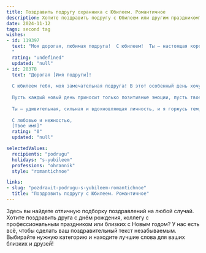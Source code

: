```yaml
---
title: Поздравить подругу охранника с Юбилеем. Романтичное
description: Хотите поздравить подругу с Юбилеем или другим праздником? Наш ИИ создаст незабываемое поздравление, а вы обязательно выделитесь среди других.  
date: 2024-11-12
tags: second tag
wishes:
- id: 119397
  text: "Моя дорогая, любимая подруга!  С юбилеем!  Ты – настоящая королева, храбрая и нежная одновременно, как рыцарь в сияющих доспехах, защищающая свой мир и всех, кто тебе дорог.  Пусть твоя жизнь будет полна любви, счастья и спокойствия, а каждое твое утро встречает ярким солнцем и нежностью.  Ты – моя героиня, мой оплот и моя радость.  С днём рождения!
  "
  rating: "undefined"
  updated: "null"
- id: 28378
  text: "Дорогая [Имя подруги]!
  
  С юбилеем тебя, моя замечательная подруга! В этот особенный день хочу пожелать тебе, чтобы жизнь твоя была полна ярких моментов и настоящей радости. Ты, как истинный охранник, оберегаешь всех нас своим теплом и заботой, и пусть в жизни всегда будут те, кто будет охранять твое счастье.
  
  Пусть каждый новый день приносит только позитивные эмоции, пусть твое сердце наполняется любовью и светом, а мечты становятся реальностью. Желаю крепкого здоровья, гармонии и достижения всех поставленных целей.
  
  Ты — удивительная, сильная и вдохновляющая личность, и я горжусь тем, что ты моя подруга. Пусть этот юбилей станет началом нового, яркого этапа в твоей жизни, полным приключений и счастливых мгновений.
  
  С любовью и нежностью,
  [Твое имя]"
  rating: "0"
  updated: "null"

selectedValues:
  recipients: "podrugu"
  holidays: "s-yubileem"
  professions: "ohrannik"
  style: "romantichnoe"

links:
- slug: "pozdravit-podrugu-s-yubileem-romantichnoe"
  title: "Поздравить подругу с Юбилеем. Романтичное"
---
```


Здесь вы найдете отличную подборку поздравлений на любой случай. 
Хотите поздравить друга с днём рождения, коллегу с профессиональным праздником или близких с Новым годом? У нас есть всё, чтобы сделать ваш поздравительный текст незабываемым. Выбирайте нужную категорию и находите лучшие слова для ваших близких и друзей!
